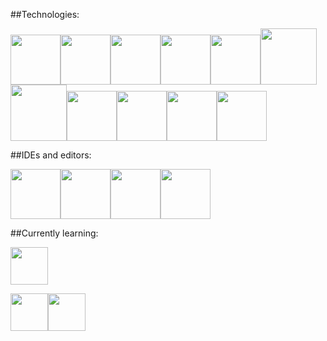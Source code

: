 ##Technologies:

<img src="https://raw.githubusercontent.com/bablubambal/All_logo_and_pictures/main/programming%20languages/c.svg" width="80" height="80"/><img src="https://raw.githubusercontent.com/bablubambal/All_logo_and_pictures/main/programming%20languages/c%2B%2B.svg" width="80" height="80"/><img src="https://raw.githubusercontent.com/bablubambal/All_logo_and_pictures/main/programming%20languages/java.svg" width="80" height="80"/><img src="https://raw.githubusercontent.com/bablubambal/All_logo_and_pictures/main/programming%20languages/python.svg" width="80" height="80"/><img src="https://raw.githubusercontent.com/bablubambal/All_logo_and_pictures/main/programming%20languages/javascript.svg" width="80" height="80"/><img src="https://raw.githubusercontent.com/bablubambal/All_logo_and_pictures/main/others/html.svg" width="90" height="90"/><img src="https://raw.githubusercontent.com/bablubambal/All_logo_and_pictures/main/others/css.svg" width="90" height="90"/><img src="https://raw.githubusercontent.com/yurijserrano/Github-Profile-Readme-Logos/master/frameworks/boostrap.svg" width="80" height="80"/><img src="https://raw.githubusercontent.com/bablubambal/All_logo_and_pictures/main/databases/mysql.svg" width="80" height="80"/><img src="https://raw.githubusercontent.com/bablubambal/All_logo_and_pictures/main/databases/oracle.svg" width="80" height="80"/><img src="https://raw.githubusercontent.com/yurijserrano/Github-Profile-Readme-Logos/master/others/git.svg" width="80" height="80"/>       
    
##IDEs and editors:

<img src="https://raw.githubusercontent.com/bablubambal/All_logo_and_pictures/main/ides/intellij.svg" width="80" height="80"/><img src="https://raw.githubusercontent.com/bablubambal/All_logo_and_pictures/main/ides/pycharm.svg" width="80" height="80"/><img src="https://raw.githubusercontent.com/yurijserrano/Github-Profile-Readme-Logos/master/ides/vs-studio.svg" width="80" height="80"/><img src="https://raw.githubusercontent.com/bablubambal/All_logo_and_pictures/main/text%20editors/vscode.svg" width="80" height="80"/>

##Currently learning:

<img src="https://raw.githubusercontent.com/abrahamcalf/programming-languages-logos/master/src/ruby/ruby.svg" width="60" height="60"/>

<img src="https://raw.githubusercontent.com/yurijserrano/Github-Profile-Readme-Logos/master/frameworks/angular.svg" width="60" height="60"/><img src="https://raw.githubusercontent.com/yurijserrano/Github-Profile-Readme-Logos/master/frameworks/react.svg" width="60" height="60"/>


